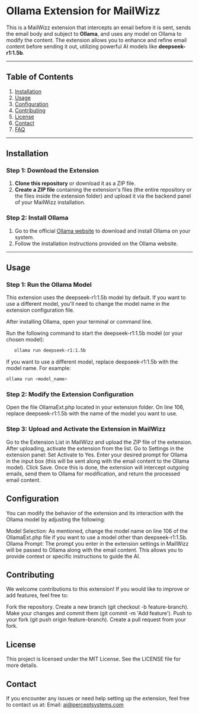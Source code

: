 # Ollama Extension for MailWizz

This is a MailWizz extension that intercepts an email before it is sent, sends the email body and subject to **Ollama**, and uses any model on Ollama to modify the content. The extension allows you to enhance and refine email content before sending it out, utilizing powerful AI models like **deepseek-r1:1.5b**.

---

## Table of Contents
1. [Installation](#installation)
2. [Usage](#usage)
3. [Configuration](#configuration)
4. [Contributing](#contributing)
5. [License](#license)
6. [Contact](#contact)
7. [FAQ](#faq)

---
## Installation

### Step 1: Download the Extension
1. **Clone this repository** or download it as a ZIP file.
2. **Create a ZIP file** containing the extension's files (the entire repository or the files inside the extension folder) and upload it via the backend panel of your MailWizz installation.

### Step 2: Install Ollama
1. Go to the official [Ollama website](https://ollama.com/download) to download and install Ollama on your system.
2. Follow the installation instructions provided on the Ollama website.

---
## Usage
### Step 1: Run the Ollama Model
This extension uses the deepseek-r1:1.5b model by default. If you want to use a different model, you'll need to change the model name in the extension configuration file.

After installing Ollama, open your terminal or command line.

Run the following command to start the deepseek-r1:1.5b model (or your chosen model):

```bash
   ollama run deepseek-r1:1.5b
```
If you want to use a different model, replace deepseek-r1:1.5b with the model name. For example:

```bash
ollama run <model_name>
```
### Step 2: Modify the Extension Configuration
Open the file OllamaExt.php located in your extension folder.
On line 106, replace deepseek-r1:1.5b with the name of the model you want to use.
### Step 3: Upload and Activate the Extension in MailWizz
Go to the Extension List in MailWizz and upload the ZIP file of the extension.
After uploading, activate the extension from the list.
Go to Settings in the extension panel:
Set Activate to Yes.
Enter your desired prompt for Ollama in the input box (this will be sent along with the email content to the Ollama model).
Click Save.
Once this is done, the extension will intercept outgoing emails, send them to Ollama for modification, and return the processed email content.

## Configuration
You can modify the behavior of the extension and its interaction with the Ollama model by adjusting the following:

Model Selection: As mentioned, change the model name on line 106 of the OllamaExt.php file if you want to use a model other than deepseek-r1:1.5b.
Ollama Prompt: The prompt you enter in the extension settings in MailWizz will be passed to Ollama along with the email content. This allows you to provide context or specific instructions to guide the AI.
## Contributing
We welcome contributions to this extension! If you would like to improve or add features, feel free to:

Fork the repository.
Create a new branch (git checkout -b feature-branch).
Make your changes and commit them (git commit -m 'Add feature').
Push to your fork (git push origin feature-branch).
Create a pull request from your fork.
## License
This project is licensed under the MIT License. See the LICENSE file for more details.

## Contact
If you encounter any issues or need help setting up the extension, feel free to contact us at:
Email: ai@perceptsystems.com
